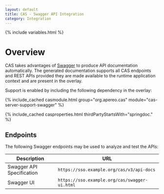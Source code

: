 ```yaml
---
layout: default
title: CAS - Swagger API Integration
category: Integration
---
```


{% include variables.html %}

# Overview

CAS takes advantages of [Swagger](https://swagger.io/) to produce API documentation automatically. 
The generated documentation supports all CAS endpoints and REST APIs provided they are made available to the runtime 
application context and are present in the overlay. 

Support is enabled by including the following dependency in the overlay:

{% include_cached casmodule.html group="org.apereo.cas" module="cas-server-support-swagger" %}

{% include_cached casproperties.html thirdPartyStartsWith="springdoc." %}

## Endpoints

The following Swagger endpoints may be used to analyze and test the APIs: 

| Description               | URL                                           |
|---------------------------|-----------------------------------------------|
| Swagger API Specification | `https://sso.example.org/cas/v3/api-docs`     |
| Swagger UI                | `https://sso.example.org/cas/swagger-ui.html` |
